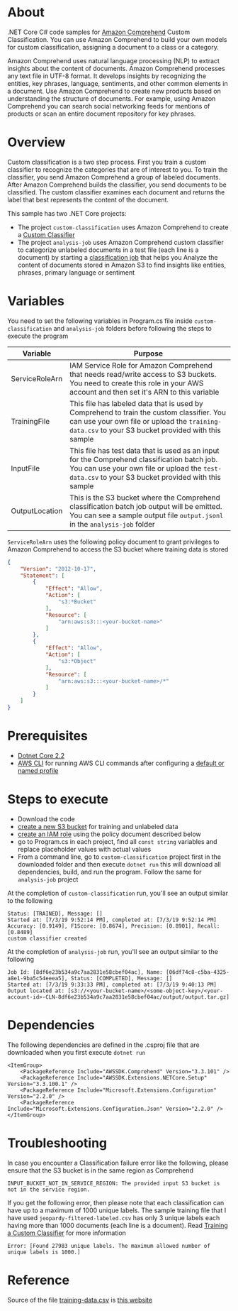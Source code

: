 # About
.NET Core C# code samples for [Amazon Comprehend](https://aws.amazon.com/comprehend/) Custom Classification. You can use Amazon Comprehend to build your own models for custom classification, assigning a document to a class or a category.

Amazon Comprehend uses natural language processing (NLP) to extract insights about the content of documents. Amazon Comprehend processes any text file in UTF-8 format. It develops insights by recognizing the entities, key phrases, language, sentiments, and other common elements in a document. Use Amazon Comprehend to create new products based on understanding the structure of documents. For example, using Amazon Comprehend you can search social networking feeds for mentions of products or scan an entire document repository for key phrases.

# Overview
Custom classification is a two step process. First you train a custom classifier to recognize the categories that are of interest to you. To train the classifier, you send Amazon Comprehend a group of labeled documents. After Amazon Comprehend builds the classifier, you send documents to be classified. The custom classifier examines each document and returns the label that best represents the content of the document.

This sample has two .NET Core projects:
- The project `custom-classification` uses Amazon Comprehend to create a [Custom Classifier](https://docs.aws.amazon.com/comprehend/latest/dg/how-document-classification-training.html)
- The project `analysis-job` uses Amazon Comprehend custom classifier to categorize unlabeled documents in a test file (each line is a document) by starting a [classification job](https://docs.aws.amazon.com/comprehend/latest/dg/how-class-run.html) that helps you Analyze the content of documents stored in Amazon S3 to find insights like entities, phrases, primary language or sentiment


# Variables
You need to set the following variables in Program.cs file inside `custom-classification` and `analysis-job` folders before following the steps to execute the program

| Variable  | Purpose |
|---|---|
| ServiceRoleArn |  IAM Service Role for Amazon Comprehend that needs read/write access to S3 buckets. You need to create this role in your AWS account and then set it's ARN to this variable
| TrainingFile | This file has labeled data that is used by Comprehend to train the custom classifier. You can use your own file or upload the `training-data.csv` to your S3 bucket provided with this sample
| InputFile  | This file has test data that is used as an input for the Comprehend classification batch job. You can use your own file or upload the `test-data.csv` to your S3 bucket provided with this sample
| OutputLocation | This is the S3 bucket where the Comprehend classification batch job output will be emitted. You can see a sample output file `output.jsonl` in the `analysis-job` folder

```ServiceRoleArn``` uses the following policy document to grant privileges to Amazon Comprehend to access the S3 bucket where training data is stored
```json
{
    "Version": "2012-10-17",
    "Statement": [
        {
            "Effect": "Allow",
            "Action": [
                "s3:*Bucket"
            ],
            "Resource": [
                "arn:aws:s3:::<your-bucket-name>"
            ]
        },
        {
            "Effect": "Allow",
            "Action": [
                "s3:*Object"
            ],
            "Resource": [
                "arn:aws:s3:::<your-bucket-name>/*"
            ]
        }
    ]
}
```

# Prerequisites
- [Dotnet Core 2.2](https://dotnet.microsoft.com/download/dotnet-core/2.2)
- [AWS CLI](https://docs.aws.amazon.com/polly/latest/dg/setup-aws-cli.html) for
  running AWS CLI commands after configuring a
  [default or named profile](https://docs.aws.amazon.com/cli/latest/userguide/cli-chap-configure.html)

# Steps to execute
- Download the code
- [create a new S3 bucket](https://docs.aws.amazon.com/cli/latest/reference/s3api/create-bucket.html) for training and unlabeled data 
- [create an IAM role](https://docs.aws.amazon.com/IAM/latest/UserGuide/id_roles_create_for-service.html) using the policy document described below
- go to Program.cs in each project, find all `const string` variables and replace placeholder values with actual values
- From a command line, go to `custom-classification` project first in the downloaded folder and then execute `dotnet run` this will download all dependencies, build, and run the program. Follow the same for `analysis-job` project



At the completion of `custom-classification` run, you'll see an output similar to the following
```
Status: [TRAINED], Message: []
Started at: [7/3/19 9:52:14 PM], completed at: [7/3/19 9:52:14 PM]
Accuracy: [0.9149], F1Score: [0.8674], Precision: [0.8901], Recall: [0.8489]
custom classifier created
```

At the completion of `analysis-job` run, you'll see an output similar to the following
```
Job Id: [8df6e23b534a9c7aa2831e58cbef04ac], Name: [06df74c8-c5ba-4325-a8e1-9ba5c54eeea5], Status: [COMPLETED], Message: []
Started at: [7/3/19 9:33:33 PM], completed at: [7/3/19 9:40:13 PM]
Output located at: [s3://<your-bucket-name>/<some-object-key>/<your-account-id>-CLN-8df6e23b534a9c7aa2831e58cbef04ac/output/output.tar.gz]
```
# Dependencies
The following dependencies are defined in the .csproj file that are downloaded when you first execute `dotnet run`
```
<ItemGroup>
    <PackageReference Include="AWSSDK.Comprehend" Version="3.3.101" />
    <PackageReference Include="AWSSDK.Extensions.NETCore.Setup" Version="3.3.100.1" />
    <PackageReference Include="Microsoft.Extensions.Configuration" Version="2.2.0" />
    <PackageReference Include="Microsoft.Extensions.Configuration.Json" Version="2.2.0" />
</ItemGroup>
```

# Troubleshooting
In case you encounter a Classification failure error like the following, please ensure that the S3 bucket is in the same region as Comprehend
```
INPUT_BUCKET_NOT_IN_SERVICE_REGION: The provided input S3 bucket is not in the service region.
```
If you get the following error, then please note that each classification can have up to a maximum of 1000 unique labels. The sample training file that I have used `jeopardy-filtered-labeled.csv` has only 3 unique labels each having more than 1000 documents (each line is a document). Read [Training a Custom Classifier](https://docs.aws.amazon.com/comprehend/latest/dg/how-document-classification-training.html) for more information
```
Error: [Found 27983 unique labels. The maximum allowed number of unique labels is 1000.]
```

# Reference
Source of the file [training-data.csv](https://drive.google.com/file/d/0BwT5wj_P7BKXb2hfM3d2RHU1ckE/view?usp=sharing) is [this website](https://blog.cambridgespark.com/50-free-machine-learning-datasets-natural-language-processing-d88fb9c5c8da) 